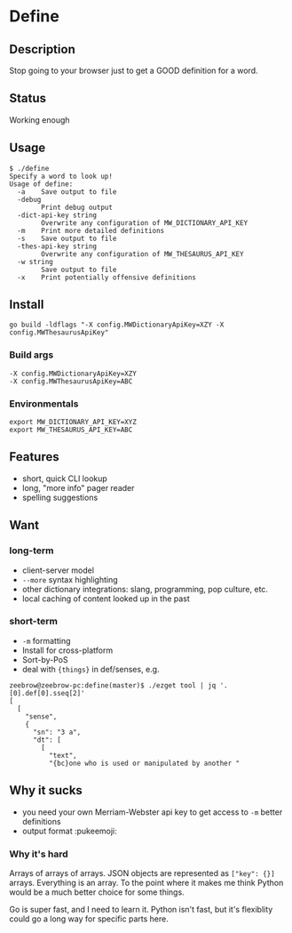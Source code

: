 # Define

## Description

Stop going to your browser just to get a GOOD definition for a word.

## Status

Working enough

## Usage

```
$ ./define 
Specify a word to look up!
Usage of define:
  -a	Save output to file
  -debug
    	Print debug output
  -dict-api-key string
    	Overwrite any configuration of MW_DICTIONARY_API_KEY
  -m	Print more detailed definitions
  -s	Save output to file
  -thes-api-key string
    	Overwrite any configuration of MW_THESAURUS_API_KEY
  -w string
    	Save output to file
  -x	Print potentially offensive definitions
```

## Install

```
go build -ldflags "-X config.MWDictionaryApiKey=XZY -X config.MWThesaurusApiKey"
```

### Build args

```
-X config.MWDictionaryApiKey=XZY
-X config.MWThesaurusApiKey=ABC
```
### Environmentals

```
export MW_DICTIONARY_API_KEY=XYZ
export MW_THESAURUS_API_KEY=ABC
```

## Features 

* short, quick CLI lookup
* long, "more info" pager reader
* spelling suggestions

## Want

### long-term

* client-server model
* `--more` syntax highlighting
* other dictionary integrations: slang, programming, pop culture, etc.
* local caching of content looked up in the past

### short-term

* `-m` formatting
* Install for cross-platform
* Sort-by-PoS 
* deal with `{things}` in def/senses, e.g.

```
zeebrow@zeebrow-pc:define(master)$ ./ezget tool | jq '.[0].def[0].sseq[2]'
[
  [
    "sense",
    {
      "sn": "3 a",
      "dt": [
        [
          "text",
          "{bc}one who is used or manipulated by another "
```

## Why it sucks

* you need your own Merriam-Webster api key to get access to `-m` better definitions
* output format :pukeemoji:

### Why it's hard

Arrays of arrays of arrays. JSON objects are represented as `["key": {}]` arrays. Everything is an array. To the point where it makes me think Python would be a much better choice for some things.

Go is super fast, and I need to learn it. Python isn't fast, but it's flexiblity could go a long way for specific parts here.


